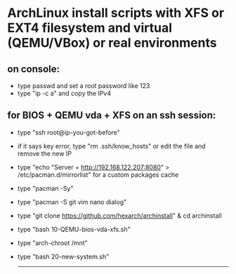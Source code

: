 # ArchLinux install scripts with XFS or EXT4 filesystem and virtual (QEMU/VBox) or real environments
## on console:
- type passwd and set a root password like 123
- type "ip -c a" and copy the IPv4

## for BIOS + QEMU vda + XFS on an ssh session:
- type "ssh root@ip-you-got-before" 
- if it says key error, type "rm .ssh/know_hosts" or edit the file and remove the new IP
- type "echo "Server = http://192.168.122.207:8080" > /etc/pacman.d/mirrorlist" for a custom packages cache
- type "pacman -Sy"
- type "pacman -S git vim nano dialog"
- type "git clone https://github.com/hexarch/archinstall" & cd archinstall
- type "bash 10-QEMU-bios-vda-xfs.sh"
- type "arch-chroot /mnt"
- type "bash 20-new-system.sh"
  

  --------------------------
